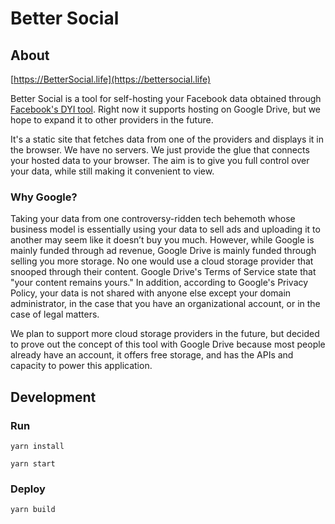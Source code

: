 # Better Social

## About
[https://BetterSocial.life](https://bettersocial.life)

Better Social is a tool for self-hosting your Facebook data obtained through [Facebook's DYI tool](https://www.facebook.com/dyi/). Right now it supports hosting on Google Drive, but we hope to expand it to other providers in the future.

It's a static site that fetches data from one of the providers and displays it in the browser. We have no servers. We just provide the glue that connects your hosted data to your browser. The aim is to give you full control over your data, while still making it convenient to view.

### Why Google?
Taking your data from one controversy-ridden tech behemoth whose business model is essentially using your data to sell ads and uploading it to another may seem like it doesn’t buy you much. However, while Google is mainly funded through ad revenue, Google Drive is mainly funded through selling you more storage. No one would use a cloud storage provider that snooped through their content. Google Drive's Terms of Service state that "your content remains yours." In addition, according to Google's Privacy Policy, your data is not shared with anyone else except your domain administrator, in the case that you have an organizational account, or in the case of legal matters.

We plan to support more cloud storage providers in the future, but decided to prove out the concept of this tool with Google Drive because most people already have an account, it offers free storage, and has the APIs and capacity to power this application.

## Development

### Run
`yarn install`

`yarn start`

### Deploy
`yarn build`
